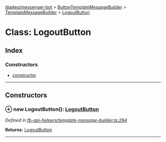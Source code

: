 [@aiteq/messenger-bot](../README.md) > [ButtonTemplateMessageBuilder](../classes/buttontemplatemessagebuilder.md) > [TemplateMessageBuilder](../modules/buttontemplatemessagebuilder.templatemessagebuilder.md) > [LogoutButton](../classes/buttontemplatemessagebuilder.templatemessagebuilder.logoutbutton.md)



# Class: LogoutButton

## Index

### Constructors

* [constructor](buttontemplatemessagebuilder.templatemessagebuilder.logoutbutton.md#constructor)



---
## Constructors
<a id="constructor"></a>


### ⊕ **new LogoutButton**(): [LogoutButton](buttontemplatemessagebuilder.templatemessagebuilder.logoutbutton.md)



*Defined in [fb-api-helpers/template-message-builder.ts:294](https://github.com/aiteq/messenger-bot/blob/a540dbb/src/fb-api-helpers/template-message-builder.ts#L294)*





**Returns:** [LogoutButton](buttontemplatemessagebuilder.templatemessagebuilder.logoutbutton.md)

---


